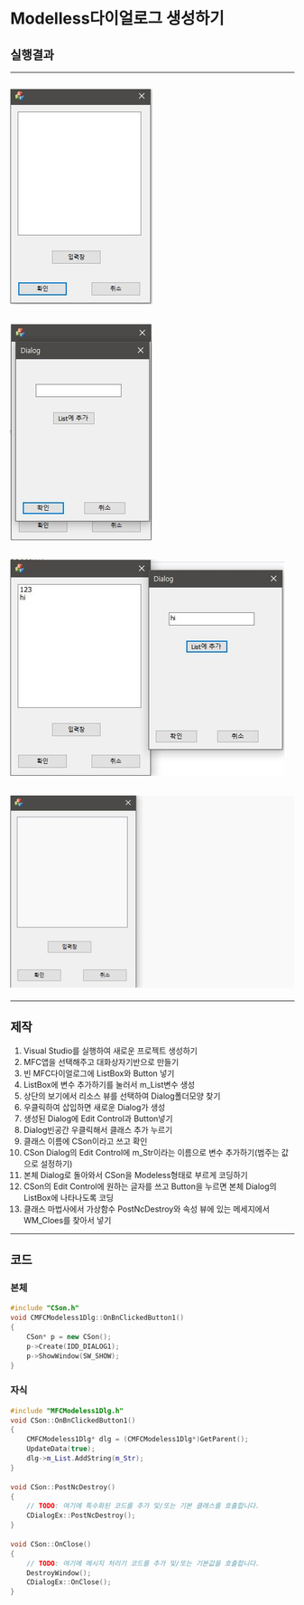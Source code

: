 # Modelless다이얼로그 생성하기
## 실행결과
---
![1](img/img3/MFC1.JPG)
---
![1](img/img3/MFC2.JPG)
---
![1](img/img3/MFC3.JPG)
---
![1](img/img3/MFC.gif)
---
---
## 제작
  1. Visual Studio를 실행하여 새로운 프로젝트 생성하기
  2. MFC앱을 선택해주고 대화상자기반으로 만들기
  3. 빈 MFC다이얼로그에 ListBox와 Button 넣기
  4. ListBox에 변수 추가하기를 눌러서 m_List변수 생성
  5. 상단의 보기에서 리소스 뷰를 선택하여 Dialog폴더모양 찾기
  6. 우클릭하여 삽입하면 새로운 Dialog가 생성
  7. 생성된 Dialog에 Edit Control과 Button넣기
  8. Dialog빈공간 우클릭해서 클래스 추가 누르기
  9. 클래스 이름에 CSon이라고 쓰고 확인
  10. CSon Dialog의 Edit Control에 m_Str이라는 이름으로 변수 추가하기(범주는 값으로 설정하기)
  11. 본체 Dialog로 돌아와서 CSon을 Modeless형태로 부르게 코딩하기
  12. CSon의 Edit Control에 원하는 글자를 쓰고 Button을 누르면 본체 Dialog의 ListBox에 나타나도록 코딩
  13. 클래스 마법사에서 가상함수 PostNcDestroy와 속성 뷰에 있는 메세지에서 WM_Cloes를 찾아서 넣기
---
## 코드
### 본체
```cpp
#include "CSon.h"
void CMFCModeless1Dlg::OnBnClickedButton1()
{
	CSon* p = new CSon();
	p->Create(IDD_DIALOG1);
	p->ShowWindow(SW_SHOW);
}
```
### 자식
```cpp
#include "MFCModeless1Dlg.h"
void CSon::OnBnClickedButton1()
{
	CMFCModeless1Dlg* dlg = (CMFCModeless1Dlg*)GetParent();
	UpdateData(true);
	dlg->m_List.AddString(m_Str);
}

void CSon::PostNcDestroy()
{
	// TODO: 여기에 특수화된 코드를 추가 및/또는 기본 클래스를 호출합니다.
	CDialogEx::PostNcDestroy();
}

void CSon::OnClose()
{
	// TODO: 여기에 메시지 처리기 코드를 추가 및/또는 기본값을 호출합니다.
	DestroyWindow();
	CDialogEx::OnClose();
}
```

